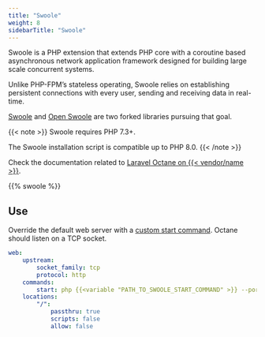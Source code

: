 ```yaml
---
title: "Swoole"
weight: 8
sidebarTitle: "Swoole"
---
```


Swoole is a PHP extension that extends PHP core with a coroutine based asynchronous network application framework designed for building large scale concurrent systems.

Unlike PHP-FPM’s stateless operating, Swoole relies on establishing persistent connections with every user, sending and receiving data in real-time.

[Swoole](https://github.com/swoole/swoole-src) and [Open Swoole](https://openswoole.com/) are two forked libraries pursuing that goal.

{{< note >}}
Swoole requires PHP 7.3+.

The Swoole installation script is compatible up to PHP 8.0.
{{< /note >}}

Check the documentation related to [Laravel Octane on {{< vendor/name >}}](../../guides/laravel/deploy/octane.md).

{{% swoole %}}

## Use

Override the default web server with a [custom start command](./_index.md#alternate-start-commands).
Octane should listen on a TCP socket.

```yaml {configFile="app"}
web:
    upstream:
        socket_family: tcp
        protocol: http
    commands:
        start: php {{<variable "PATH_TO_SWOOLE_START_COMMAND" >}} --port=$PORT
    locations:
        "/":
            passthru: true
            scripts: false
            allow: false
```